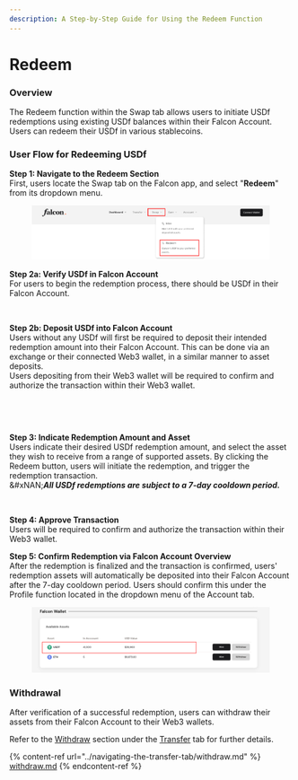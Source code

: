 ```yaml
---
description: A Step-by-Step Guide for Using the Redeem Function
---
```


# Redeem

### **Overview**

The Redeem function within the Swap tab allows users to initiate USDf redemptions using existing USDf balances within their Falcon Account. Users can redeem their USDf in various stablecoins.

### User Flow for Redeeming USDf

**Step 1: Navigate to the Redeem Section**\
First, users locate the Swap tab on the Falcon app, and select "**Redeem**" from its dropdown menu.

<figure><img src="../../../.gitbook/assets/image (60).png" alt="" width="563"><figcaption></figcaption></figure>

**Step 2a: Verify USDf in Falcon Account**\
For users to begin the redemption process, there should be USDf in their Falcon Account.

<figure><img src="../../../.gitbook/assets/Screenshot 2025-04-02 at 3.26.34 PM.png" alt="" width="280"><figcaption></figcaption></figure>

**Step 2b: Deposit USDf into Falcon Account**\
Users without any USDf will first be required to deposit their intended redemption amount into their Falcon Account. This can be done via an exchange or their connected Web3 wallet, in a similar manner to asset deposits.\
Users depositing from their Web3 wallet will be required to confirm and authorize the transaction within their Web3 wallet.

<div><figure><img src="../../../.gitbook/assets/Screenshot 2025-04-02 at 3.21.40 PM.png" alt="" width="288"><figcaption></figcaption></figure> <figure><img src="../../../.gitbook/assets/Screenshot 2025-04-02 at 3.21.25 PM.png" alt="" width="292"><figcaption></figcaption></figure></div>

**Step 3: Indicate Redemption Amount and Asset**\
Users indicate their desired USDf redemption amount, and select the asset they wish to receive from a range of supported assets. By clicking the Redeem button, users will initiate the redemption, and trigger the redemption transaction. \
&#xNAN;_**All USDf redemptions are subject to a 7-day cooldown period.**_

<figure><img src="../../../.gitbook/assets/Screenshot 2025-04-02 at 4.35.32 PM.png" alt="" width="276"><figcaption></figcaption></figure>

**Step 4: Approve Transaction**\
Users will be required to confirm and authorize the transaction within their Web3 wallet.

**Step 5: Confirm Redemption via Falcon Account Overview**\
After the redemption is finalized and the transaction is confirmed, users' redemption assets will automatically be deposited into their Falcon Account after the 7-day cooldown period. Users should confirm this under the Profile function located in the dropdown menu of the Account tab.

<figure><img src="../../../.gitbook/assets/image (64).png" alt="" width="563"><figcaption></figcaption></figure>

### Withdrawal

After verification of a successful redemption, users can withdraw their assets from their Falcon Account to their Web3 wallets.

Refer to the [Withdraw](redeem.md#withdrawal) section under the [Transfer](../navigating-the-transfer-tab/) tab for further details.

{% content-ref url="../navigating-the-transfer-tab/withdraw.md" %}
[withdraw.md](../navigating-the-transfer-tab/withdraw.md)
{% endcontent-ref %}
